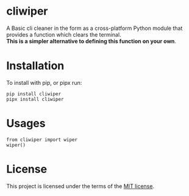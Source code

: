 # cliwiper
A Basic cli cleaner in the form as a cross-platform Python module that provides a function which clears the terminal.  
**This is a simpler alternative to defining this function on your own**.  

# Installation
To install with pip, or pipx run:  

`pip install cliwiper`  
`pipx install cliwiper`  

# Usages  

```
from cliwiper import wiper  
wiper()  
```

# License  
This project is licensed under the terms of the [MIT license](#LICENSE).  

